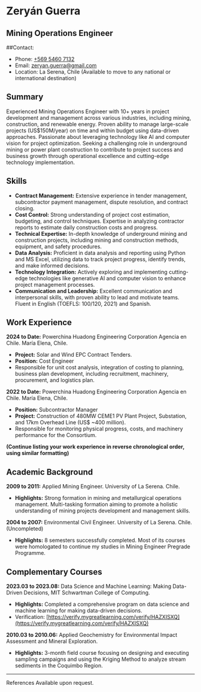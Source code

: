 # Zeryán Guerra
## Mining Operations Engineer

##Contact:
- Phone: [+569 5460 7132](tel:+56954607132)
- Email: [zeryan.guerra@gmail.com](mailto:zeryan.g@gmail.com)
- Location: La Serena, Chile (Available to move to any national or international destination)

## Summary

Experienced Mining Operations Engineer with 10+ years in project development and management across various industries, including mining, construction, and renewable energy. Proven ability to manage large-scale projects (US$150M/year) on time and within budget using data-driven approaches. Passionate about leveraging technology like AI and computer vision for project optimization. Seeking a challenging role in underground mining or power plant construction to contribute to project success and business growth through operational excellence and cutting-edge technology implementation.

## Skills

- **Contract Management:** Extensive experience in tender management, subcontractor payment management, dispute resolution, and contract closing.
- **Cost Control:** Strong understanding of project cost estimation, budgeting, and control techniques. Expertise in analyzing contractor reports to estimate daily construction costs and progress.
- **Technical Expertise:** In-depth knowledge of underground mining and construction projects, including mining and construction methods, equipment, and safety procedures.
- **Data Analysis:** Proficient in data analysis and reporting using Python and MS Excel, utilizing data to track project progress, identify trends, and make informed decisions.
- **Technology Integration:** Actively exploring and implementing cutting-edge technologies like generative AI and computer vision to enhance project management processes.
- **Communication and Leadership:** Excellent communication and interpersonal skills, with proven ability to lead and motivate teams. Fluent in English (TOEFLS: 100/120, 2021) and Spanish.

## Work Experience

**2024 to Date:** Powerchina Huadong Engineering Corporation Agencia en Chile. María Elena, Chile.
- **Project:** Solar and Wind EPC Contract Tenders.
- **Position:** Cost Engineer
- Responsible for unit cost analysis, integration of costing to planning, business plan development, including recruitment, machinery, procurement, and logistics plan.

**2022 to Date:** Powerchina Huadong Engineering Corporation Agencia en Chile. María Elena, Chile.
- **Position:** Subcontractor Manager
- **Project:** Construction of 480MW CEME1 PV Plant Project, Substation, and 17km Overhead Line (US$ ~400 million).
- Responsible for monitoring physical progress, costs, and machinery performance for the Consortium.

**(Continue listing your work experience in reverse chronological order, using similar formatting)**

## Academic Background

**2009 to 2011:** Applied Mining Engineer. University of La Serena. Chile.
- **Highlights:** Strong formation in mining and metallurgical operations management. Multi-tasking formation aiming to promote a holistic understanding of mining projects development and management skills.

**2004 to 2007:** Environmental Civil Engineer. University of La Serena. Chile. (Uncompleted)
- **Highlights:** 8 semesters successfully completed. Most of its courses were homologated to continue my studies in Mining Engineer Pregrade Programme.

## Complementary Courses

**2023.03 to 2023.08:** Data Science and Machine Learning: Making Data-Driven Decisions, MIT Schwartman College of Computing.
- **Highlights:** Completed a comprehensive program on data science and machine learning for making data-driven decisions.
- Verification: [https://verify.mygreatlearning.com/verify/HAZXISXQ](https://verify.mygreatlearning.com/verify/HAZXISXQ)

**2010.03 to 2010.06:** Applied Geochemistry for Environmental Impact Assessment and Mineral Exploration.
- **Highlights:** 3-month field course focusing on designing and executing sampling campaigns and using the Kriging Method to analyze stream sediments in the Coquimbo Region.

---

References Available upon request.
